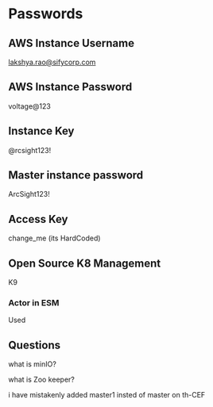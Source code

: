# Passwords

## AWS Instance Username

lakshya.rao@sifycorp.com

## AWS Instance Password

voltage@123

## Instance Key

@rcsight123!

## Master instance password

ArcSight123!

## Access Key

change_me (its HardCoded)

## Open Source K8 Management

K9

### Actor in ESM

Used

## Questions

what is minIO?

what is Zoo keeper?

i have mistakenly added master1 insted of master on th-CEF